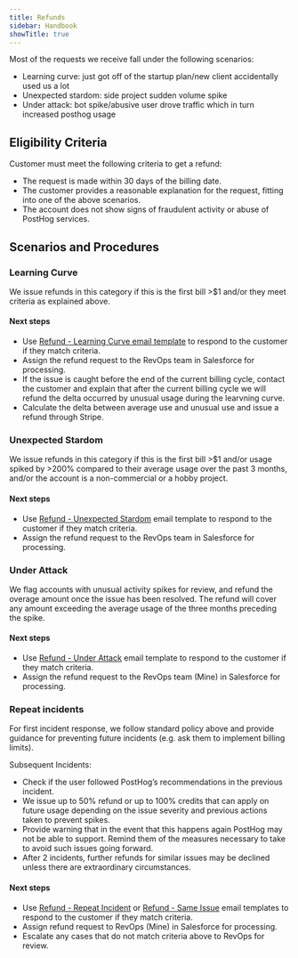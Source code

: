 ```yaml
---
title: Refunds
sidebar: Handbook
showTitle: true
---
```


Most of the requests we receive fall under the following scenarios:
- Learning curve: just got off of the startup plan/new client accidentally used us a lot
- Unexpected stardom: side project sudden volume spike
- Under attack: bot spike/abusive user drove traffic which in turn increased posthog usage

## Eligibility Criteria
Customer must meet the following criteria to get a refund:
- The request is made within 30 days of the billing date.
- The customer provides a reasonable explanation for the request, fitting into one of the above scenarios.
- The account does not show signs of fraudulent activity or abuse of PostHog services.

## Scenarios and Procedures

### Learning Curve
We issue refunds in this category if this is the first bill >$1 and/or they meet criteria as explained above.

#### Next steps
- Use [Refund - Learning Curve email template](https://posthog.lightning.force.com/lightning/r/EmailTemplate/00XHp000001vSDAMA2/view) to respond to the customer if they match criteria.
- Assign the refund request to the RevOps team in Salesforce for processing.
- If the issue is caught before the end of the current billing cycle, contact the customer and explain that after the current billing cycle we will refund the delta occurred by unusual usage during the learvning curve.
- Calculate the delta between average use and unusual use and issue a refund through Stripe. 

### Unexpected Stardom
We issue refunds in this category if this is the first bill >$1 and/or usage spiked by >200% compared to their average usage over the past 3 months, and/or the account is a non-commercial or a hobby project.

#### Next steps
- Use [Refund - Unexpected Stardom](https://posthog.lightning.force.com/lightning/r/EmailTemplate/00XHp000001vSDFMA2/view) email template to respond to the customer if they match criteria.
- Assign the refund request to the RevOps team in Salesforce for processing.

### Under Attack
We flag accounts with unusual activity spikes for review, and refund the overage amount once the issue has been resolved. The refund will cover any amount exceeding the average usage of the three months preceding the spike.

#### Next steps
- Use [Refund - Under Attack](https://posthog.lightning.force.com/lightning/r/EmailTemplate/00XHp000001vSDKMA2/view) email template to respond to the customer if they match criteria.
- Assign the refund request to the RevOps team (Mine) in Salesforce for processing.

### Repeat incidents
For first incident response, we follow standard policy above and provide guidance for preventing future incidents (e.g. ask them to implement billing limits).

Subsequent Incidents:
- Check if the user followed PostHog’s recommendations in the previous incident.
- We issue up to 50% refund or up to 100% credits that can apply on future usage depending on the issue severity and previous actions taken to prevent spikes.
- Provide warning that in the event that this happens again PostHog may not be able to support. Remind them of the measures necessary to take to avoid such issues going forward.
- After 2 incidents, further refunds for similar issues may be declined unless there are extraordinary circumstances.

#### Next steps
- Use [Refund - Repeat Incident](https://posthog.lightning.force.com/lightning/r/EmailTemplate/00XHp000001vSDPMA2/view) or [Refund - Same Issue](https://posthog.lightning.force.com/lightning/r/EmailTemplate/00XHp000001vSDUMA2/view) email templates to respond to the customer if they match criteria.
- Assign refund request to RevOps (Mine) in Salesforce for processing.
- Escalate any cases that do not match criteria above to RevOps for review.

